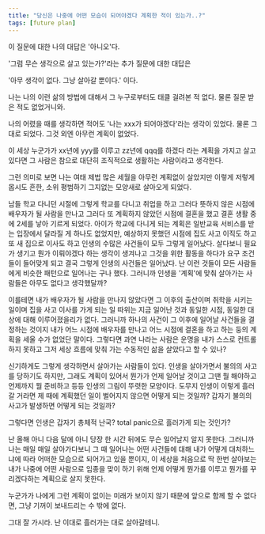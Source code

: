 ```yaml
---
title: "당신은 나중에 어떤 모습이 되어야겠다 계획한 적이 있는가..?"
tags: [future plan]
---
```


이 질문에 대한 나의 대답은 '아니오'다. 

'그럼 무슨 생각으로 살고 있는가?'라는 추가 질문에 대한 대답은

'아무 생각이 없다. 그냥 살아갈 뿐이다.' 이다.

나는 나의 이런 삶의 방법에 대해서 그 누구로부터도 태클 걸려본 적 없다. 물론 질문 받은 적도 없었거니와.

나의 어렸을 때를 생각하면 적어도 '나는 xxx가 되어야겠다'라는 생각이 있었다. 물론 그대로 되었다. 그것 외엔 아무런 계획이 없었다. 

이 세상 누군가가 xx년에 yyy를 이루고 zz년에 qqq를 하겠다 라는 계획을 가지고 살고 있다면 그 사람은 참으로 대단히 조직적으로 생활하는 사람이라고 생각한다. 

그런 의미로 보면 나는 여태 제법 많은 세월을 아무런 계획없이 살았지만 이렇게 저렇게 몹시도 흔한, 소위 평범하기 그지없는 모양새로 살아오게 되었다. 

남들 학교 다니던 시절에 그렇게 학교를 다니고 취업을 하고 그러다 뜻하지 않은 시점에 배우자가 될 사람을 만나고 그러다 또 계획하지 않았던 시점에 결혼을 했고 결혼 생활 중에 2세를 낳아 기르게 되었다. 아이가 학교에 다니게 되는 계획은 일반교육 서비스를 받는 입장에서 달라질 게 하나도 없었지만, 예상하지 못했던 시점에 집도 사고 이직도 하고 또 새 집으로 이사도 하고 인생의 수많은 사건들이 모두 그렇게 일어났다. 살다보니 필요가 생기고 뭔가 이뤄야겠다 하는 생각이 생겨나고 그것을 위한 활동을 하다가 요구 조건들이 들어맞게 되고 결국 그렇게 인생의 사건들은 일어났다. 난 이런 것들이 모든 사람들에게 비슷한 패턴으로 일어나는 구나 했다. 그러니까 인생을 '계획'에 맞춰 살아가는 사람들은 아무도 없다고 생각했달까?

이를테면 내가 배우자가 될 사람을 만나지 않았다면 그 이후의 출산이며 취학을 시키는 일이며 집을 사고 이사를 가게 되는 일 따위는 지금 일어난 것과 동일한 시점, 동일한 대상에 대해 이루어졌을리가 없다. 그러니까 하나의 사건이 그 이후에 일어날 사건들을 결정하는 것이지 내가 어느 시점에 배우자를 만나고 어느 시점에 결혼을 하고 하는 둥의 계획을 세울 수가 없었단 말이다. 그렇다면 과연 나라는 사람은 운명을 내가 스스로 컨트롤하지 못하고 그저 세상 흐름에 맞춰 가는 수동적인 삶을 살았다고 할 수 있나?

신기하게도 그렇게 생각하면서 살아가는 사람들이 있다. 인생을 살아가면서 불의의 사고를 당하기도 하지만, 그래도 계획이 있어서 뭔가가 언제 일어날 것이고 그땐 뭘 해야하고 언제까지 뭘 준비하고 등등 인생의 그림이 뚜렷한 모양이다. 도무지 인생이 이렇게 흘러갈 거라면 제 때에 계획했던 일이 벌어지지 않으면 어떻게 되는 것일까? 갑자기 불의의 사고가 발생하면 어떻게 되는 것일까? 

그렇다면 인생은 갑자기 총체적 난국? total panic으로 흘러가게 되는 것인가?

난 올해 아니 다음 달에 아니 당장 한 시간 뒤에도 무슨 일어날지 알지 못한다. 그러니까 나는 매일 매일 살아가다보니 그 때 일어나는 어떤 사건들에 대해 내가 어떻게 대처하느냐에 따라 어떠한 모습으로 되어가고 있을 뿐이지, 이 세상을 처음으로 딱 한번 살아보는 내가 나중에 어떤 사람으로 임종을 맞이 하기 위해 언제 어떻게 뭔가를 이루고 뭔가를 꾸리겠다하는 계획으로 살지 못한다. 

누군가가 나에게 그런 계획이 없이는 미래가 보이지 않기 때문에 앞으로 함께 할 수 없다면, 그냥 기꺼이 보내드리는 수 밖에 없다. 

그대 잘 가시라. 난 이대로 흘러가는 대로 살아갈테니.
